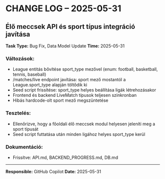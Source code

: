 # CHANGE LOG – 2025-05-31

## Élő meccsek API és sport típus integráció javítása

**Task Type:** Bug Fix, Data Model Update
**Time:** 2025-05-31

### Változások:

- League entitás bővítése sport_type mezővel (enum: football, basketball, tennis, baseball)
- /matches/live endpoint javítása: sport mező mostantól a League.sport_type alapján töltődik ki
- Seed script frissítése: sport_type helyes beállítása ligák létrehozásakor
- Frontend és backend LiveMatch típusok teljesen szinkronban
- Hibás hardcode-olt sport mező megszüntetése

### Tesztelés:

- Ellenőrizve, hogy a főoldali élő meccsek modul helyesen jeleníti meg a sport típusát
- Seed script futtatása után minden ligához helyes sport_type kerül

### Dokumentáció:

- Frissítve: API.md, BACKEND_PROGRESS.md, DB.md

---

**Responsible:** GitHub Copilot
**Date:** 2025-05-31
